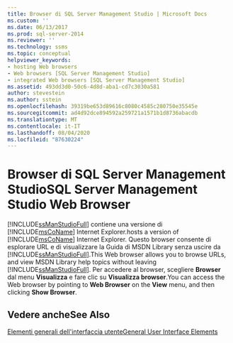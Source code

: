 ```yaml
---
title: Browser di SQL Server Management Studio | Microsoft Docs
ms.custom: ''
ms.date: 06/13/2017
ms.prod: sql-server-2014
ms.reviewer: ''
ms.technology: ssms
ms.topic: conceptual
helpviewer_keywords:
- hosting Web browsers
- Web browsers [SQL Server Management Studio]
- integrated Web browsers [SQL Server Management Studio]
ms.assetid: 493dd3d0-50c6-4d8d-aba1-cd7c3030a581
author: stevestein
ms.author: sstein
ms.openlocfilehash: 39319be653d89616c8080c4585c280750e35545e
ms.sourcegitcommit: ad4d92dce894592a259721a1571b1d8736abacdb
ms.translationtype: MT
ms.contentlocale: it-IT
ms.lasthandoff: 08/04/2020
ms.locfileid: "87630224"
---
```

# <a name="sql-server-management-studio-web-browser"></a><span data-ttu-id="3f91f-102">Browser di SQL Server Management Studio</span><span class="sxs-lookup"><span data-stu-id="3f91f-102">SQL Server Management Studio Web Browser</span></span>
  [!INCLUDE[ssManStudioFull](../includes/ssmanstudiofull-md.md)] <span data-ttu-id="3f91f-103">contiene una versione di [!INCLUDE[msCoName](../includes/msconame-md.md)] Internet Explorer.</span><span class="sxs-lookup"><span data-stu-id="3f91f-103">hosts a version of [!INCLUDE[msCoName](../includes/msconame-md.md)] Internet Explorer.</span></span> <span data-ttu-id="3f91f-104">Questo browser consente di esplorare URL e di visualizzare la Guida di MSDN Library senza uscire da [!INCLUDE[ssManStudioFull](../includes/ssmanstudiofull-md.md)].</span><span class="sxs-lookup"><span data-stu-id="3f91f-104">This Web browser allows you to browse URLs, and view MSDN Library help topics without leaving [!INCLUDE[ssManStudioFull](../includes/ssmanstudiofull-md.md)].</span></span> <span data-ttu-id="3f91f-105">Per accedere al browser, scegliere **Browser** dal menu **Visualizza** e fare clic su **Visualizza browser**.</span><span class="sxs-lookup"><span data-stu-id="3f91f-105">You can access the Web browser by pointing to **Web Browser** on the **View** menu, and then clicking **Show Browser**.</span></span>  
  
## <a name="see-also"></a><span data-ttu-id="3f91f-106">Vedere anche</span><span class="sxs-lookup"><span data-stu-id="3f91f-106">See Also</span></span>  
 [<span data-ttu-id="3f91f-107">Elementi generali dell'interfaccia utente</span><span class="sxs-lookup"><span data-stu-id="3f91f-107">General User Interface Elements</span></span>](general-user-interface-elements.md)  
  
  
